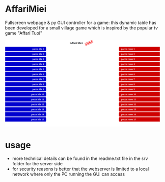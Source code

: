 # AffariMiei
Fullscreen webpage &amp; py GUI controller for a game: this dynamic table has been developed for a small village game which is inspired by the popular tv game "Affari Tuoi"

![Preview](https://github.com/lithium333/AffariMiei/blob/main/preview.png?raw=true)

# usage
- more technical details can be found in the readme.txt file in the srv folder for the server side
- for security reasons is better that the webserver is limited to a local network where only the PC running the GUI can access
